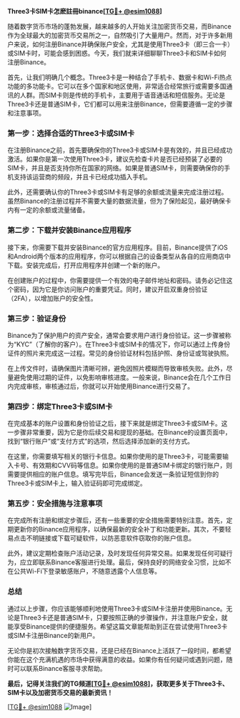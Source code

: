 **Three3卡SIM卡怎麽註冊binance[[TG💪+ @esim1088](https://t.me/s/esim1088)]**

随着数字货币市场的蓬勃发展，越来越多的人开始关注加密货币交易，而Binance作为全球最大的加密货币交易所之一，自然吸引了大量用户。然而，对于许多新用户来说，如何注册Binance并确保账户安全，尤其是使用Three3卡（即三合一卡）或SIM卡时，可能会感到困惑。今天，我们就来详细聊聊Three3卡和SIM卡如何注册Binance。

首先，让我们明确几个概念。Three3卡是一种结合了手机卡、数据卡和Wi-Fi热点功能的多功能卡。它可以在多个国家和地区使用，非常适合经常旅行或需要多国通讯的人群。而SIM卡则是传统的手机卡，主要用于语音通话和短信服务。无论是Three3卡还是普通SIM卡，它们都可以用来注册Binance，但需要遵循一定的步骤和注意事项。

### 第一步：选择合适的Three3卡或SIM卡

在注册Binance之前，首先要确保你的Three3卡或SIM卡是有效的，并且已经成功激活。如果你是第一次使用Three3卡，建议先检查卡片是否已经预装了必要的SIM卡，并且是否支持你所在国家的网络。如果是普通SIM卡，则需要确保你的手机支持该运营商的频段，并且卡已经成功插入手机。

此外，还需要确认你的Three3卡或SIM卡有足够的余额或流量来完成注册过程。虽然Binance的注册过程并不需要大量的数据流量，但为了保险起见，最好确保卡内有一定的余额或流量储备。

### 第二步：下载并安装Binance应用程序

接下来，你需要下载并安装Binance的官方应用程序。目前，Binance提供了iOS和Android两个版本的应用程序，你可以根据自己的设备类型从各自的应用商店中下载。安装完成后，打开应用程序并创建一个新的账户。

在创建账户的过程中，你需要提供一个有效的电子邮件地址和密码。请务必记住这个密码，因为它是你访问账户的重要凭证。同时，建议开启双重身份验证（2FA），以增加账户的安全性。

### 第三步：验证身份

Binance为了保护用户的资产安全，通常会要求用户进行身份验证。这一步骤被称为“KYC”（了解你的客户）。在Three3卡或SIM卡的情况下，你可以通过上传身份证件的照片来完成这一过程。常见的身份验证材料包括护照、身份证或驾驶执照。

在上传文件时，请确保图片清晰可辨，避免因照片模糊而导致审核失败。此外，尽量避免使用过期的证件，以免影响审核进度。一般来说，Binance会在几个工作日内完成审核，审核通过后，你就可以开始使用Binance进行交易了。

### 第四步：绑定Three3卡或SIM卡

在完成基本的账户设置和身份验证之后，接下来就是绑定Three3卡或SIM卡。这一步骤非常重要，因为它是你后续交易和提现的基础。在Binance的设置页面中，找到“银行账户”或“支付方式”的选项，然后选择添加新的支付方式。

在这里，你需要填写相关的银行卡信息。如果你使用的是Three3卡，可能需要输入卡号、有效期和CVV码等信息。如果你使用的是普通SIM卡绑定的银行账户，则需要提供相应的账户信息。填写完毕后，Binance会发送一条验证短信到你的Three3卡或SIM卡上，输入验证码即可完成绑定。

### 第五步：安全措施与注意事项

在完成所有注册和绑定步骤后，还有一些重要的安全措施需要特别注意。首先，定期更新你的Binance应用程序，以确保最新的安全补丁和功能更新。其次，不要轻易点击不明链接或下载可疑软件，以防恶意软件窃取你的账户信息。

此外，建议定期检查账户活动记录，及时发现任何异常交易。如果发现任何可疑行为，应立即联系Binance客服进行处理。最后，保持良好的网络安全习惯，比如不在公共Wi-Fi下登录敏感账户，不随意透露个人信息等。

### 总结

通过以上步骤，你应该能够顺利地使用Three3卡或SIM卡注册并使用Binance。无论是Three3卡还是普通SIM卡，只要按照正确的步骤操作，并注意账户安全，就能享受Binance提供的便捷服务。希望这篇文章能帮助到正在尝试使用Three3卡或SIM卡注册Binance的新用户。

无论你是初次接触数字货币交易，还是已经在Binance上活跃了一段时间，都希望你能在这个充满机遇的市场中获得满意的收益。如果你有任何疑问或遇到问题，随时可以联系Binance客服寻求帮助。

**最后，记得关注我们的TG频道[[TG💪+ @esim1088](https://t.me/s/esim1088)]，获取更多关于Three3卡、SIM卡以及加密货币交易的最新资讯！**

[[TG💪+ @esim1088](https://t.me/s/esim1088) ![Image](https://i.postimg.cc/4NQfJmqS/Snipaste-2025-05-13-00-14-12.png)]